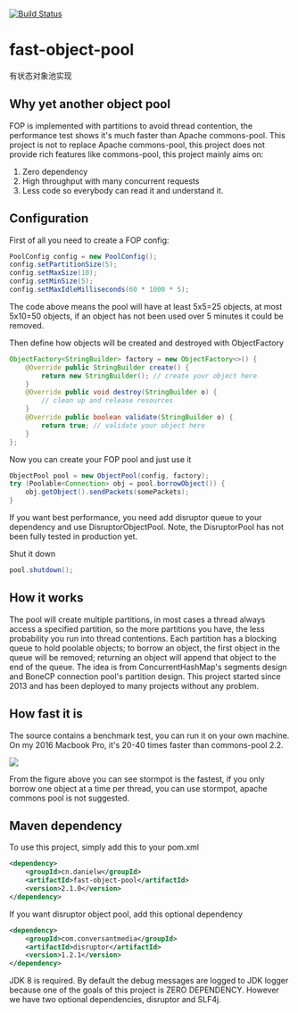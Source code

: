 [![Build Status](https://travis-ci.org/DanielYWoo/fast-object-pool.svg?branch=master)](https://travis-ci.org/DanielYWoo/fast-object-pool)

fast-object-pool
================
有状态对象池实现

Why yet another object pool
--------------

FOP is implemented with partitions to avoid thread contention, the performance test shows it's much faster than Apache commons-pool. This project is not to replace Apache commons-pool, this project does not provide rich features like commons-pool, this project mainly aims on:
1. Zero dependency
2. High throughput with many concurrent requests
3. Less code so everybody can read it and understand it.

Configuration
-------------
First of all you need to create a FOP config:


```java
PoolConfig config = new PoolConfig();
config.setPartitionSize(5);
config.setMaxSize(10);
config.setMinSize(5);
config.setMaxIdleMilliseconds(60 * 1000 * 5);
```


The code above means the pool will have at least 5x5=25 objects, at most 5x10=50 objects, if an object has not been used over 5 minutes it could be removed.

Then define how objects will be created and destroyed with ObjectFactory


```java
ObjectFactory<StringBuilder> factory = new ObjectFactory<>() {
    @Override public StringBuilder create() {
        return new StringBuilder(); // create your object here
    }
    @Override public void destroy(StringBuilder o) {
        // clean up and release resources
    }
    @Override public boolean validate(StringBuilder o) {
        return true; // validate your object here
    }
};
```


Now you can create your FOP pool and just use it


```java
ObjectPool pool = new ObjectPool(config, factory);
try (Poolable<Connection> obj = pool.borrowObject()) {
    obj.getObject().sendPackets(somePackets);
}
```

If you want best performance, you need add disruptor queue to your dependency and use DisruptorObjectPool. 
Note, the DisruptorPool has not been fully tested in production yet.

Shut it down


```java
pool.shutdown();

```

How it works
--------------
The pool will create multiple partitions, in most cases a thread always access a specified partition, so the more partitions you have, the less probability you run into thread contentions. Each partition has a blocking queue to hold poolable objects; to borrow an object, the first object in the queue will be removed; returning an object will append that object to the end of the queue. The idea is from ConcurrentHashMap's segments design and BoneCP connection pool's partition design. This project started since 2013 and has been deployed to many projects without any problem.

How fast it is
--------------
The source contains a benchmark test, you can run it on your own machine. On my 2016 Macbook Pro, it's 20-40 times faster than commons-pool 2.2.

![](docs/benchmark.png?raw=true)

From the figure above you can see stormpot is the fastest, if you only borrow one object at a time per thread, you can use stormpot, apache commons pool is not suggested.

Maven dependency
---------------
To use this project, simply add this to your pom.xml


```xml
<dependency>
    <groupId>cn.danielw</groupId>
    <artifactId>fast-object-pool</artifactId>
    <version>2.1.0</version>
</dependency>
```

If you want disruptor object pool, add this optional dependency

```xml
<dependency>
    <groupId>com.conversantmedia</groupId>
    <artifactId>disruptor</artifactId>
    <version>1.2.1</version>
</dependency>
```


JDK 8 is required. By default the debug messages are logged to JDK logger because one of the goals of this project is ZERO DEPENDENCY. However we have two optional dependencies, disruptor and SLF4j.

